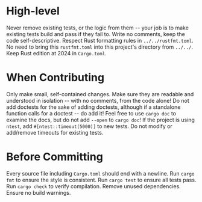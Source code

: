 # High-level

Never remove existing tests, or the logic from them -- your job is to make existing tests build and pass if they fail to.
Write no comments, keep the code self-descriptive.
Respect Rust formatting rules in `../../rustfmt.toml`. No need to bring this `rustfmt.toml` into this project's directory from `../../`.
Keep Rust edition at 2024 in `Cargo.toml`.

# When Contributing

Only make small, self-contained changes.
Make sure they are readable and understood in isolation -- with no comments, from the code alone!
Do not add doctests for the sake of adding doctests, although if a standalone function calls for a doctest -- do add it!
Feel free to use `cargo doc` to examine the docs, but do not add `--open` to `cargo doc`!
If the project is using `ntest`, add `#[ntest::timeout(5000)]` to new tests. Do not modify or add/remove timeouts for existing tests.

# Before Committing

Every source file including `Cargo.toml` should end with a newline.
Run `cargo fmt` to ensure the style is consistent.
Run `cargo test` to ensure all tests pass.
Run `cargo check` to verify compilation.
Remove unused dependencies.
Ensure no build warnings.
